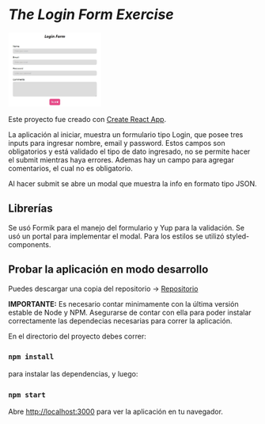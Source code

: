 # *The Login Form Exercise*

<p align="left">
  <img height="150" src="./src/img/form.jpg" />
</p>

Este proyecto fue creado con [Create React App](https://github.com/facebook/create-react-app).

La aplicación al iniciar, muestra un formulario tipo Login, que posee tres inputs para ingresar nombre, email y password. Estos campos son obligatorios y está validado el tipo de dato ingresado, no se permite hacer el submit mientras haya errores. Ademas hay un campo para agregar comentarios, el cual no es obligatorio.

Al hacer submit se abre un modal que muestra la info en formato tipo JSON.

## **Librerías**

Se usó Formik para el manejo del formulario y Yup para la validación. Se usó un portal para implementar el modal. Para los estilos se utilizó styled-components.

## **Probar la aplicación en modo desarrollo**

Puedes descargar una copia del repositorio -> [Repositorio](https://github.com/Ernest2104/challenge_form)

__IMPORTANTE:__ Es necesario contar minimamente con la última versión estable de Node y NPM. Asegurarse de contar con ella para poder instalar correctamente las dependecias necesarias para correr la aplicación.

En el directorio del proyecto debes correr:

### `npm install` 

para instalar las dependencias, y luego:

### `npm start`

Abre [http://localhost:3000](http://localhost:3000) para ver la aplicación en tu navegador.

